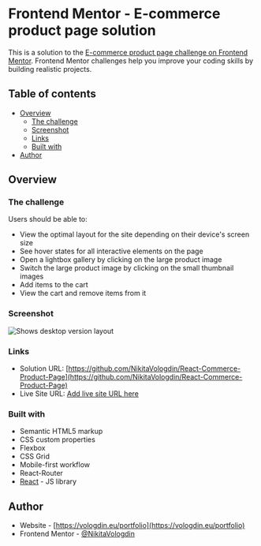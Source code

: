 # Frontend Mentor - E-commerce product page solution

This is a solution to the [E-commerce product page challenge on Frontend Mentor](https://www.frontendmentor.io/challenges/ecommerce-product-page-UPsZ9MJp6). Frontend Mentor challenges help you improve your coding skills by building realistic projects.

## Table of contents

- [Overview](#overview)
  - [The challenge](#the-challenge)
  - [Screenshot](#screenshot)
  - [Links](#links)
  - [Built with](#built-with)
- [Author](#author)

## Overview

### The challenge

Users should be able to:

- View the optimal layout for the site depending on their device's screen size
- See hover states for all interactive elements on the page
- Open a lightbox gallery by clicking on the large product image
- Switch the large product image by clicking on the small thumbnail images
- Add items to the cart
- View the cart and remove items from it

### Screenshot

![Shows desktop version layout](./screenshots/screenshot1.jpg)

### Links

- Solution URL: [https://github.com/NikitaVologdin/React-Commerce-Product-Page](https://github.com/NikitaVologdin/React-Commerce-Product-Page)
- Live Site URL: [Add live site URL here](https://your-live-site-url.com)

### Built with

- Semantic HTML5 markup
- CSS custom properties
- Flexbox
- CSS Grid
- Mobile-first workflow
- React-Router
- [React](https://reactjs.org/) - JS library

## Author

- Website - [https://vologdin.eu/portfolio](https://vologdin.eu/portfolio)
- Frontend Mentor - [@NikitaVologdin](https://www.frontendmentor.io/profile/NikitaVologdin)
